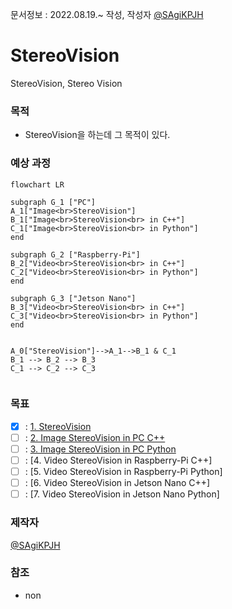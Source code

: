 문서정보 : 2022.08.19.~ 작성, 작성자 [@SAgiKPJH](https://github.com/SAgiKPJH)

# StereoVision
StereoVision, Stereo Vision

### 목적
- StereoVision을 하는데 그 목적이 있다.

### 예상 과정

```mermaid
flowchart LR

subgraph G_1 ["PC"]
A_1["Image<br>StereoVision"]
B_1["Image<br>StereoVision<br> in C++"]
C_1["Image<br>StereoVision<br> in Python"]
end

subgraph G_2 ["Raspberry-Pi"]
B_2["Video<br>StereoVision<br> in C++"]
C_2["Video<br>StereoVision<br> in Python"]
end

subgraph G_3 ["Jetson Nano"]
B_3["Video<br>StereoVision<br> in C++"]
C_3["Video<br>StereoVision<br> in Python"]
end


A_0["StereoVision"]-->A_1-->B_1 & C_1
B_1 --> B_2 --> B_3
C_1 --> C_2 --> C_3


```

### 목표
- [x] : [1. StereoVision](https://github.com/SagiK-Repository/StereoVision/tree/main/1.%20StereoVision)
- [ ] : [2. Image StereoVision in PC C++](https://github.com/SagiK-Repository/StereoVision/tree/main/2%2C%203.%20Image%20StereoVision%20in%20PC%20C%2B%2B%20%26%20Python)
- [ ] : [3. Image StereoVision in PC Python](https://github.com/SagiK-Repository/StereoVision/tree/main/2%2C%203.%20Image%20StereoVision%20in%20PC%20C%2B%2B%20%26%20Python)
- [ ] : [4. Video StereoVision in Raspberry-Pi C++]
- [ ] : [5. Video StereoVision in Raspberry-Pi Python]
- [ ] : [6. Video StereoVision in Jetson Nano C++]
- [ ] : [7. Video StereoVision in Jetson Nano Python]

### 제작자
[@SAgiKPJH](https://github.com/SAgiKPJH)

### 참조
- non
